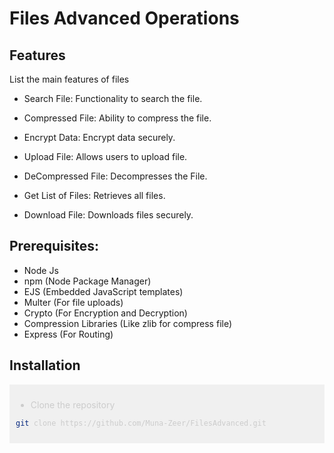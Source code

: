 # Files Advanced Operations

## Features
 List the main features of files 
- Search File: Functionality to search the file.
* Compressed File: Ability to compress the file.

* Encrypt Data: Encrypt data securely.
* Upload File: Allows users to upload file.
* DeCompressed File: Decompresses the File.
* Get List of Files: Retrieves all files.
* Download File: Downloads files securely.

## Prerequisites:
 - Node Js
 - npm (Node Package Manager)
 - EJS (Embedded JavaScript templates)
 - Multer (For file uploads)
 - Crypto (For Encryption and Decryption)
 - Compression Libraries (Like zlib for compress file)
 - Express (For Routing)

## Installation
<div style="background-color: #f0f0f0; padding: 10px; color:#ccc">
    

- Clone the repository

```bash
git clone https://github.com/Muna-Zeer/FilesAdvanced.git
```
</div>